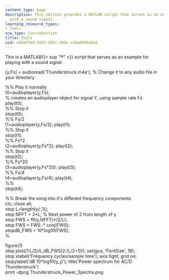 ```yaml
---
content_type: page
description: This section provides a MATLAB script that serves as an example for playing
  with a sound signal.
learning_resource_types:
- Tools
ocw_type: CourseSection
title: Tools
uid: e02af7ed-2931-202c-204c-c44a69dba8ad
---
```


This is a MATLAB{{< sup "®" >}} script that serves as an example for playing with a sound signal.

\[y,Fs\] = audioread('Thunderstruck.m4a'); % Change it to any audio file in your directory

%% Play it normally  
t0=audioplayer(y,Fs);  
% creates an audioplayer object for signal Y, using sample rate Fs  
play(t0);  
%% Stop it  
stop(t0);  
%% Fs/2  
t1=audioplayer(y,Fs/2); play(t1);  
%% Stop it  
stop(t1);  
%% Fs\*2  
t2=audioplayer(y,Fs\*2); play(t2);  
%% Stop it  
stop(t2);  
%% Fs\*20  
t3=audioplayer(y,Fs\*20); play(t3);  
%% Fs/4  
t4=audioplayer(y,Fs/4); play(t4);  
%%  
stop(t4);

%% Break the song into it's different frequency components  
clc; close all;  
stop L=length(y(:,1));  
stop NFFT = 2\*L; % Next power of 2 from length of y  
stop FWS = fft(y,NFFT)\*(2/L);  
stop FWS = FWS .\* conj(FWS);  
stopdB\_FWS = 10\*log10(FWS);  
%

figure(1)  
stop plot((1:L/2)/L,dB\_FWS(2:(L/2+1))); set(gca, 'FontSize', 18);  
stop xlabel('Frequency cycles/sample time'); axis tight; grid on;  
stopylabel('dB 10\*log10(y\_j)'); title('Power spectrum for AC/D Thunderstruck')  
print -dpng Thunderstruck\_Power\_Spectra.png